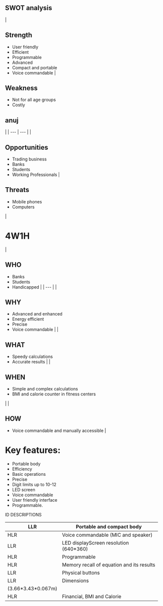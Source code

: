 ## SWOT analysis

|
## Strength


- User friendly
- Efficient
- Programmable
- Advanced
- Compact and portable
- Voice commandable
 |
## Weakness


- Not for all age groups
- Costly

## anuj
 |
| --- | --- |
|
## Opportunities


- Trading business
- Banks
- Students
- Working Professionals
 |
## Threats


- Mobile phones
- Computers

 |

# 4W1H

|
## **WHO**


- Banks
- Students
- Handicapped
 |
| --- |
|
## **WHY**


- Advanced and enhanced
- Energy efficient
- Precise
- Voice commandable
 |
|
## **WHAT**


- Speedy calculations
- Accurate results
 |
|
## **WHEN**


- Simple and complex calculations
- BMI and calorie counter in fitness centers

 |
|
## **HOW**


- Voice commandable and manually accessible
 |

# Key features:

- Portable body
- Efficiency
- Basic operations
- Precise
- Digit limits up to 10-12
- LED screen
- Voice commandable
- User friendly interface
- Programmable.

ID DESCRIPTIONS

| LLR | Portable and compact body |
| --- | --- |
| HLR | Voice commandable (MIC and speaker) |
| LLR | LED displayScreen resolution (640\*360) |
| HLR | Programmable |
| HLR | Memory recall of equation and its results |
| LLR | Physical buttons |
| LLR | Dimensions
 (3.66\*3.43\*0.067m) |
| HLR | Financial, BMI and Calorie |